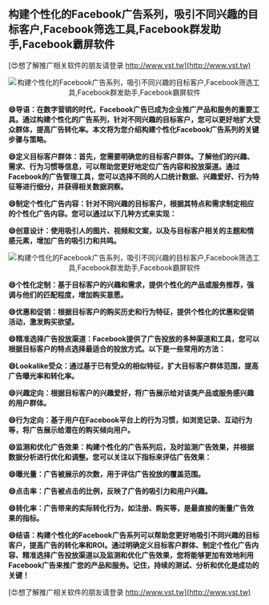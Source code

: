 ## **构建个性化的Facebook广告系列，吸引不同兴趣的目标客户,Facebook筛选工具,Facebook群发助手,Facebook霸屏软件**

[😍想了解推广相关软件的朋友请登录 http://www.vst.tw](http://www.vst.tw)

 <center><img src="https://vst.tw/MP4/tuiguang/png/1.png" alt="构建个性化的Facebook广告系列，吸引不同兴趣的目标客户,Facebook筛选工具,Facebook群发助手,Facebook霸屏软件"></center>

**😄导语：在数字营销的时代，Facebook广告已成为企业推广产品和服务的重要工具。通过构建个性化的广告系列，针对不同兴趣的目标客户，您可以更好地扩大受众群体，提高广告转化率。本文将为您介绍构建个性化Facebook广告系列的关键步骤与策略。**

**😄定义目标客户群体：首先，您需要明确您的目标客户群体。了解他们的兴趣、需求、行为习惯等信息，可以帮助您更好地定位广告内容和投放渠道。通过Facebook的广告管理工具，您可以选择不同的人口统计数据、兴趣爱好、行为特征等进行细分，并获得相关数据洞察。**

**😄制定个性化广告内容：针对不同兴趣的目标客户，根据其特点和需求制定相应的个性化广告内容。您可以通过以下几种方式来实现：**

**😄创意设计：使用吸引人的图片、视频和文案，以及与目标客户相关的主题和情感元素，增加广告的吸引力和共鸣。**

 <center><img src="https://vst.tw/MP4/tuiguang/png/5.png" alt="构建个性化的Facebook广告系列，吸引不同兴趣的目标客户,Facebook筛选工具,Facebook群发助手,Facebook霸屏软件"></center>

**😄个性化定制：基于目标客户的兴趣和需求，提供个性化的产品或服务推荐，强调与他们的匹配程度，增加购买意愿。**

**😄优惠和促销：根据目标客户的购买历史和行为特征，提供个性化的优惠和促销活动，激发购买欲望。**

**😄精准选择广告投放渠道：Facebook提供了广告投放的多种渠道和工具，您可以根据目标客户的特点选择最适合的投放方式。以下是一些常用的方法：**

**😄Lookalike受众：通过基于已有受众的相似特征，扩大目标客户群体范围，提高广告曝光率和转化率。**

**😄兴趣定向：根据目标客户的兴趣爱好，将广告展示给对该类产品或服务感兴趣的用户群体。**

**😄行为定向：基于用户在Facebook平台上的行为习惯，如浏览记录、互动行为等，将广告展示给潜在的购买倾向用户。**

**😄监测和优化广告效果：构建个性化的广告系列后，及时监测广告效果，并根据数据分析进行优化和调整。您可以关注以下指标来评估广告效果：**

**😄曝光量：广告被展示的次数，用于评估广告投放的覆盖范围。**

**😄点击率：广告被点击的比例，反映了广告的吸引力和用户兴趣。**

**😄转化率：广告带来的实际转化行为，如注册、购买等，是最直接的衡量广告效果的指标。**

**😄结语：构建个性化的Facebook广告系列可以帮助您更好地吸引不同兴趣的目标客户，提高广告的转化率和ROI。通过明确定义目标客户群体、制定个性化广告内容、精准选择广告投放渠道以及监测和优化广告效果，您将能够更加有效地利用Facebook广告来推广您的产品和服务。记住，持续的测试、分析和优化是成功的关键！**

[😍想了解推广相关软件的朋友请登录 http://www.vst.tw](http://www.vst.tw)



